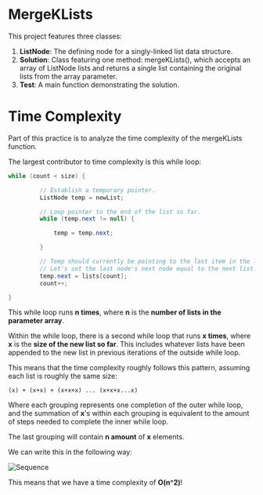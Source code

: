 # MergeKLists
This project features three classes:
1. **ListNode**: The defining node for a singly-linked list data structure.
2. **Solution**: Class featuring one method: mergeKLists(), which accepts an array of ListNode lists and returns a single list containing the original lists from the array parameter.
3. **Test**: A main function demonstrating the solution.

# Time Complexity
Part of this practice is to analyze the time complexity of the mergeKLists function. 

The largest contributor to time complexity is this while loop:

```java
while (count < size) {

		 // Establish a temporary pointer.
		 ListNode temp = newList;

		 // Loop pointer to the end of the list so far.
		 while (temp.next != null) {

			 temp = temp.next;

		 }

		 // Temp should currently be pointing to the last item in the list.
		 // Let's set the last node's next node equal to the next list.
		 temp.next = lists[count];
		 count++;

}
```

This while loop runs **n times**, where **n** is the **number of lists in the parameter array**.

Within the while loop, there is a second while loop that runs **x times**, where **x** is the **size of the new list so far**. 
This includes whatever lists have been appended to the new list in previous iterations of the outside while loop.

This means that the time complexity roughly follows this pattern, assuming each list is roughly the same size:

```
(x) + (x+x) + (x+x+x) ... (x+x+x...x)
```

Where each grouping represents one completion of the outer while loop, and the summation of **x**'s within each grouping is equivalent to the amount of steps needed to complete the inner while loop.

The last grouping will contain **n amount** of **x** elements.

We can write this in the following way:

![Sequence](https://i.stack.imgur.com/9gIAq.png "Sequence")

This means that we have a time complexity of **O(n^2)**!


